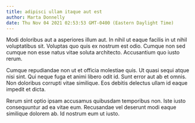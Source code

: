 ```yaml
---
title: adipisci ullam itaque aut est
author: Marta Donnelly
date: Thu Nov 04 2021 02:53:53 GMT-0400 (Eastern Daylight Time)
---
```

Modi doloribus aut a asperiores illum aut. In nihil ut eaque facilis in ut nihil voluptatibus sit. Voluptas quo quis ex nostrum est odio. Cumque non sed cumque non esse natus vitae soluta architecto. Accusantium quo iusto rerum.

 Cumque repudiandae non ut et officia molestiae quis. Ut quasi sequi atque nisi sint. Qui neque fuga et animi libero odit id. Sunt error aut ab et omnis. Non doloribus corrupti vitae similique. Eos debitis delectus ullam id eaque impedit et dicta.

 Rerum sint optio ipsam accusamus quibusdam temporibus non. Iste iusto consequuntur ad ea vitae eum. Recusandae vel deserunt modi eaque similique dolorem ab. Id nostrum eum ut iusto.